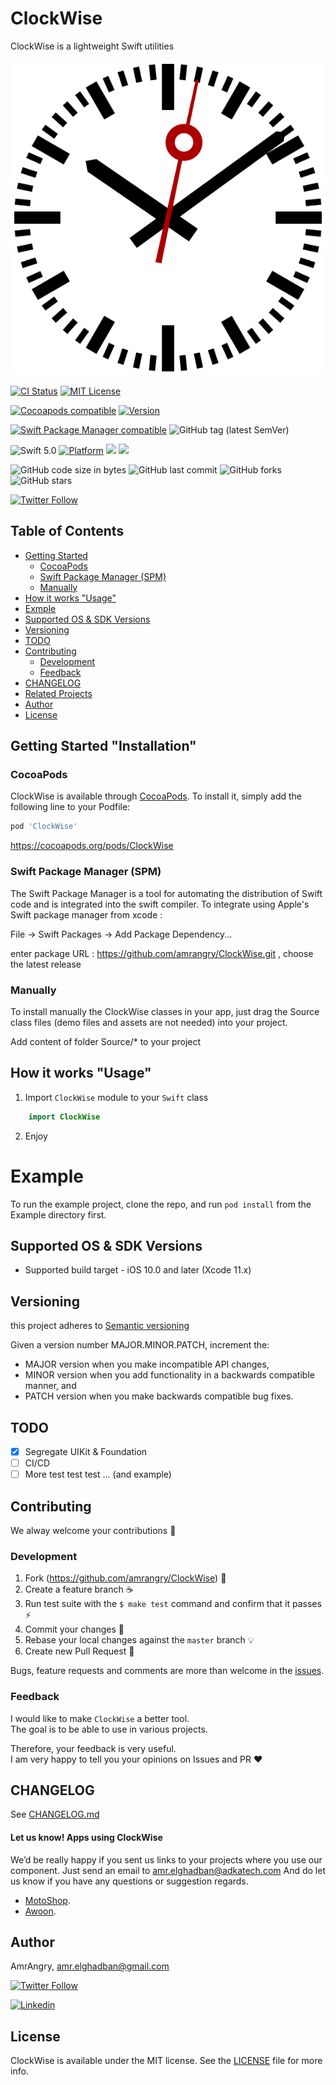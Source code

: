 
# ClockWise
ClockWise is a lightweight Swift utilities 

<p align="center">
  <img src ="https://github.com/amrangry/ClockWise/blob/master/logo.png?raw=true"/>
</p>

[![CI Status](https://img.shields.io/travis/amrangry/ClockWise.svg?style=flat)](https://travis-ci.org/amrangry/ClockWise)
[![MIT License](http://img.shields.io/badge/license-MIT-blue.svg?style=flat-square)](https://github.com/amrangry/ClockWise/blob/master/LICENSE)

[![Cocoapods compatible](https://img.shields.io/badge/Cocoapods-compatible-brightgreen.svg)](https://cocoapods.org/pods/ClockWise) [![Version](https://img.shields.io/cocoapods/v/ClockWise.svg?style=flat)](https://cocoapods.org/pods/ClockWise)

[![Swift Package Manager compatible](https://img.shields.io/badge/Swift%20Package%20Manager-compatible-brightgreen.svg)](https://github.com/apple/swift-package-manager) ![GitHub tag (latest SemVer)](https://img.shields.io/github/v/tag/amrangry/ClockWise?sort=semver)

![Swift 5.0](https://img.shields.io/badge/Swift-5.0-orange.svg)
[![Platform](https://img.shields.io/cocoapods/p/ClockWise.svg?style=flat)](https://cocoapods.org/pods/ClockWise)
![](https://img.shields.io/badge/Platform-iOS-orange) <img src="https://img.shields.io/badge/minimum%20iOS%20version-10-red"> 

![GitHub code size in bytes](https://img.shields.io/github/languages/code-size/amrangry/ClockWise)
![GitHub last commit](https://img.shields.io/github/last-commit/amrangry/ClockWise)
![GitHub forks](https://img.shields.io/github/forks/amrangry/ClockWise?style=social)
![GitHub stars](https://img.shields.io/github/stars/amrangry/ClockWise?style=social)

[![Twitter Follow](https://img.shields.io/twitter/follow/amr_elghadban?style=social)](https://twitter.com/intent/follow?screen_name=amr_elghadban)


## Table of Contents
* [Getting Started](##getting-started-installation)
    - [CocoaPods](#CocoaPods)
    - [Swift Package Manager (SPM)](#swift-package-manager-spm)
    - [Manually](#Manually)
* [How it works "Usage"](##how-it-works-usage)
* [Exmple](#Example)
* [Supported OS & SDK Versions](#supported-os--sdk-versions)
* [Versioning](#Versioning)
* [TODO](#todo)
* [Contributing](#contributing)
    - [Development](#development)
    - [Feedback](#feedback)
* [CHANGELOG](#changelog)
* [Related Projects](#related-projects)
* [Author](#Author)
* [License](#license)

## Getting Started "Installation"

### CocoaPods
ClockWise is available through [CocoaPods](https://cocoapods.org). To install
it, simply add the following line to your Podfile:

```ruby
pod 'ClockWise'
```
https://cocoapods.org/pods/ClockWise

### Swift Package Manager (SPM)
The Swift Package Manager is a tool for automating the distribution of Swift code and is integrated into the swift compiler. To integrate using Apple's Swift package manager from xcode :

File -> Swift Packages -> Add Package Dependency...

enter package URL : https://github.com/amrangry/ClockWise.git , choose the latest release

### Manually
To install manually the ClockWise classes in your app, just drag the Source class files (demo files and assets are not needed) into your project.

Add content of folder Source/* to your project

## How it works "Usage"
1. Import `ClockWise` module to your `Swift` class
```swift
    import ClockWise
```
2. Enjoy

# Example

To run the example project, clone the repo, and run `pod install` from the Example directory first.

## Supported OS & SDK Versions

* Supported build target - iOS 10.0 and later (Xcode 11.x)

## Versioning

this project adheres to [Semantic versioning](https://semver.org/)

Given a version number MAJOR.MINOR.PATCH, increment the:

- MAJOR version when you make incompatible API changes,
- MINOR version when you add functionality in a backwards compatible manner, and
- PATCH version when you make backwards compatible bug fixes.

## TODO

* [x] Segregate UIKit & Foundation
* [ ] CI/CD 
* [ ] More test test test ... (and example)

## Contributing

We alway welcome your contributions :clap:

### Development

1. Fork (https://github.com/amrangry/ClockWise) :tada:
1. Create a feature branch :coffee:
1. Run test suite with the `$ make test` command and confirm that it passes :zap:
1. Commit your changes :memo:
1. Rebase your local changes against the `master` branch :bulb:
1. Create new Pull Request :love_letter:

Bugs, feature requests and comments are more than welcome in the [issues](https://github.com/amrangry/ClockWise/issues).

### Feedback

I would like to make `ClockWise` a better tool.  
The goal is to be able to use in various projects.

Therefore, your feedback is very useful.  
I am very happy to tell you your opinions on Issues and PR :heart:

## CHANGELOG

See [CHANGELOG.md](./CHANGELOG.md)

#### Let us know! Apps using ClockWise

We’d be really happy if you sent us links to your projects where you use our component. Just send an email to amr.elghadban@adkatech.com And do let us know if you have any questions or suggestion regards.

- [MotoShop](https://itunes.apple.com/ua/app/).
- [Awoon](https://apps.apple.com/us/app/awoon/id1342324842).

## Author

AmrAngry, <a href="amr.elghadban@gmail.com">amr.elghadban@gmail.com</a>

[![Twitter Follow](https://img.shields.io/twitter/follow/amr_elghadban?style=social)](https://twitter.com/intent/follow?screen_name=amr_elghadban)

[![Linkedin](https://img.shields.io/badge/Linkedin.blue.svg)](https://www.linkedin.com/in/amrelghadban/)

## License

ClockWise is available under the MIT license. See the [LICENSE](https://github.com/amrangry/ClockWise/blob/master/LICENSE) file for more info.
